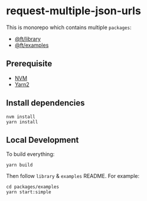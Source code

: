 # request-multiple-json-urls

This is monorepo which contains multiple `packages`:

- [@ft/library](./packages/library/README.md)
- [@ft/examples](./packages/examples/README.md)

## Prerequisite

- [NVM](https://github.com/nvm-sh/nvm/blob/master/README.md)
- [Yarn2](https://yarnpkg.com/)

## Install dependencies

```
nvm install
yarn install
```

## Local Development

To build everything:

```
yarn build
```

Then follow `library` & `examples` README.
For example:

```
cd packages/examples
yarn start:simple
```
